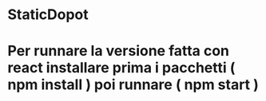 # StaticDopot
# Per runnare la versione fatta con react installare prima i pacchetti ( npm install ) poi runnare ( npm start )
